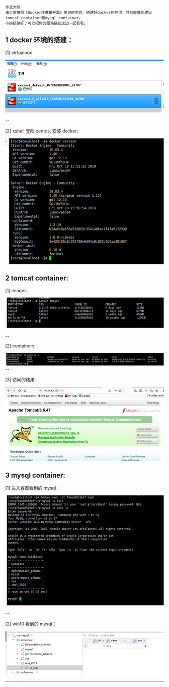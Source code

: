 ```
作业大纲
请大家按照《Docker序幕揭开篇》笔记的内容，搭建好docker的环境，并且能够创建出tomcat container和mysql container，
不妨搭建好了可以把你的图粘贴到这边一起看看。
```

## 1 docker 环境的搭建：

\[1\] virtualbox

![](/assets/import_20191031192701.png)

--

\[2\] xshell 登陆 centos, 安装 docker;

![](/assets/import_20191031192801.png)

## 2 tomcat container:

\[1\] images:

![](/assets/import_20191031192901.png)

--

\[2\] containers:

![](/assets/import_20191031193001.png)--

\[3\] 访问的结果:

![](/assets/import_20190131193001.png)

## 3 mysql container:

\[1\] 进入容器看到的 mysql：

![](/assets/import_20191031193201.png)

--

\[2\] win10 看到的 mysql：

![](/assets/import_20190131193301.png)

---




